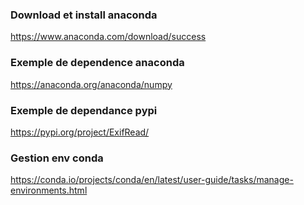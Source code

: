 ### Download et install anaconda
https://www.anaconda.com/download/success

### Exemple de dependence anaconda
https://anaconda.org/anaconda/numpy

### Exemple de dependance pypi
https://pypi.org/project/ExifRead/

### Gestion env conda
https://conda.io/projects/conda/en/latest/user-guide/tasks/manage-environments.html

